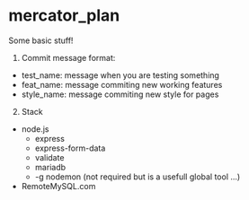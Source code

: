 # mercator_plan

Some basic stuff!

1) Commit message format:
  - test_name: message
    when you are testing something
  - feat_name: message
    commiting new working features
  - style_name: message
    commiting new style for pages
    
2) Stack
  - node.js
    - express
    - express-form-data
    - validate
    - mariadb
    - -g nodemon (not required but is a usefull global tool ...)
  - RemoteMySQL.com
